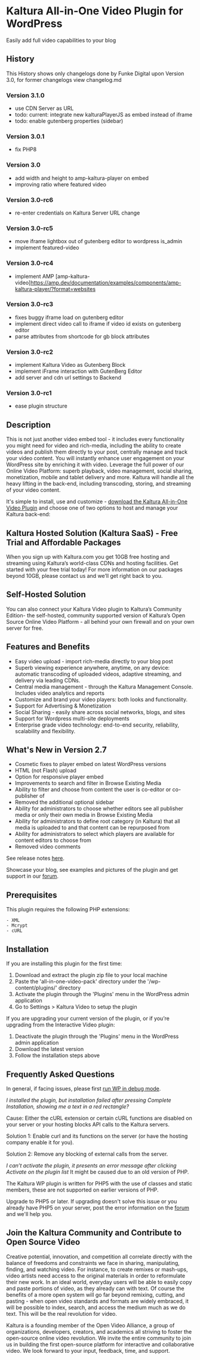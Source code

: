 # Kaltura All-in-One Video Plugin for WordPress

Easily add full video capabilities to your blog

## History

This History shows only changelogs done by Funke Digital upon Version 3.0, for former changelogs view changelog.md

### Version 3.1.0

* use CDN Server as URL
* todo: current: integrate new kalturaPlayerJS as embed instead of iframe
* todo: enable gutenberg properties (sidebar)

### Version 3.0.1

* fix PHP8

### Version 3.0

* add width and height to amp-kaltura-player on embed
* improving ratio where featured video

### Version 3.0-rc6

* re-enter credentials on Kaltura Server URL change

### Version 3.0-rc5

* move iframe lightbox out of gutenberg editor to wordpress is_admin
* implement featured-video

### Version 3.0-rc4

* implement AMP [amp-kaltura-video]<https://amp.dev/documentation/examples/components/amp-kaltura-player/?format=websites>

### Version 3.0-rc3

* fixes buggy iframe load on gutenberg editor
* implement direct video call to iframe if video id exists on gutenberg editor
* parse attributes from shortcode for gb block attributes

### Version 3.0-rc2

* implement Kaltura Video as Gutenberg Block
* implement iFrame interaction with GutenBerg Editor
* add server and cdn url settings to Backend

### Version 3.0-rc1

* ease plugin structure

## Description

This is not just another video embed tool - it includes every functionality you might need for video and rich-media, including the ability to create videos and publish them directly to your post, centrally manage and track your video content.
You will instantly enhance user engagement on your WordPress site by enriching it with video. Leverage the full power of our Online Video Platform: superb playback, video management, social sharing, monetization, mobile and tablet delivery and more. Kaltura will handle all the heavy lifting in the back-end, including transcoding, storing, and streaming of your video content.

It's simple to install, use and customize -  [download the Kaltura All-in-One Video Plugin](http://downloads.wordpress.org/plugin/all-in-one-video-pack.2.7.zip) and choose one of two options to host and manage your Kaltura back-end:

## Kaltura Hosted Solution (Kaltura SaaS) - Free Trial and Affordable Packages

When you sign up with Kaltura.com you get 10GB free hosting and streaming using Kaltura’s world-class CDNs and hosting facilities. Get started with your free trial today! For more information on our packages beyond 10GB, please contact us and we’ll get right back to you.

## Self-Hosted Solution

You can also connect your Kaltura Video plugin to Kaltura’s Community Edition- the self-hosted, community supported version of Kaltura’s Open Source Online Video Platform - all behind your own firewall and on your own server for free.

## Features and Benefits

* Easy video upload - import rich-media directly to your blog post
* Superb viewing experience anywhere, anytime, on any device: automatic transcoding of uploaded videos, adaptive streaming, and delivery via leading CDNs.
* Central media management - through the Kaltura Management Console. Includes video analytics and reports
* Customize and brand your video players: both looks and functionality.
* Support for Advertising & Monetization
* Social Sharing - easily share across social networks, blogs, and sites
* Support for Wordpress multi-site deployments
* Enterprise grade video technology: end-to-end security, reliability, scalability and flexibility.

## What's New in Version 2.7

* Cosmetic fixes to player embed on latest WordPress versions
* HTML (not Flash) upload
* Option for responsive player embed
* Improvements to search and filter in Browse Existing Media
* Ability to filter and choose from content the user is co-editor or co-publisher of
* Removed the additional optional sidebar
* Ability for administrators to choose whether editors see all publisher media or only their own media in Browse Existing Media
* Ability for administrators to define root category (in Kaltura) that all media is uploaded to and that content can be repurposed from
* Ability for administrators to select which players are available for content editors to choose from
* Removed video comments

See release notes [here](http://knowledge.kaltura.com/node/905).

Showcase your blog, see examples and pictures of the plugin and get support in our [forum](https://forum.kaltura.org/).

## Prerequisites

This plugin requires the following PHP extensions:

    - XML
    - Mcrypt
    - cURL

## Installation

If you are installing this plugin for the first time:

1. Download and extract the plugin zip file to your local machine
2. Paste the 'all-in-one-video-pack' directory under the '/wp-content/plugins/' directory
3. Activate the plugin through the 'Plugins' menu in the WordPress admin application
4. Go to Settings > Kaltura Video to setup the plugin

If you are upgrading your current version of the plugin, or if you’re upgrading from the Interactive Video plugin:

1. Deactivate the plugin through the 'Plugins' menu in the WordPress admin application
2. Download the latest version
3. Follow the installation steps above

## Frequently Asked Questions

In general, if facing issues, please first [run WP in debug mode](https://codex.wordpress.org/Debugging_in_WordPress).

*I installed the plugin, but installation failed after pressing Complete Installation, showing me a text in a red rectangle?*

Cause: Either the cURL extension or certain cURL functions are disabled on your server or your hosting blocks API calls to the Kaltura servers.

Solution 1: Enable curl and its functions on the server (or have the hosting company enable it for you).

Solution 2: Remove any blocking of external calls from the server.

*I can’t activate the plugin, it presents an error message after clicking Activate on the plugin list*
It might be caused due to an old version of PHP.

The Kaltura WP plugin is written for PHP5 with the use of classes and static members, these are not supported on earlier versions of PHP.

Upgrade to PHP5 or later. If upgrading doesn't solve this issue or you already have PHP5 on your server, post the error information on the [forum](https://forum.kaltura.org) and we'll help you.

## Join the Kaltura Community and Contribute to Open Source Video

Creative potential, innovation, and competition all correlate directly with the balance of freedoms and constraints we face in sharing, manipulating, finding, and watching video. For instance, to create remixes or mash-ups, video artists need access to the original materials in order to reformulate their new work. In an ideal world, everyday users will be able to easily copy and paste portions of video, as they already can with text. Of course the benefits of a more open system will go far beyond remixing, cutting, and pasting - when open video standards and formats are widely embraced, it will be possible to index, search, and access the medium much as we do text. This will be the real revolution for video.

Kaltura is a founding member of the Open Video Alliance, a group of organizations, developers, creators, and academics all striving to foster the open-source online video revolution.  We invite the entire community to join us in building the first open-source platform for interactive and collaborative video. We look forward to your input, feedback, time, and support.

